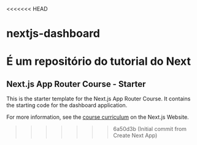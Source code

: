 <<<<<<< HEAD
# nextjs-dashboard
É um repositório do tutorial do Next
=======
## Next.js App Router Course - Starter

This is the starter template for the Next.js App Router Course. It contains the starting code for the dashboard application.

For more information, see the [course curriculum](https://nextjs.org/learn) on the Next.js Website.
>>>>>>> 6a50d3b (Initial commit from Create Next App)
